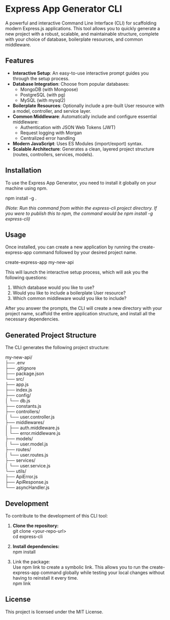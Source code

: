 # **Express App Generator CLI**

A powerful and interactive Command Line Interface (CLI) for scaffolding modern Express.js applications. This tool allows you to quickly generate a new project with a robust, scalable, and maintainable structure, complete with your choice of database, boilerplate resources, and common middleware.

## **Features**

* **Interactive Setup**: An easy-to-use interactive prompt guides you through the setup process.  
* **Database Integration**: Choose from popular databases:  
  * MongoDB (with Mongoose)  
  * PostgreSQL (with pg)  
  * MySQL (with mysql2)  
* **Boilerplate Resources**: Optionally include a pre-built User resource with a model, controller, and service layer.  
* **Common Middleware**: Automatically include and configure essential middleware:  
  * Authentication with JSON Web Tokens (JWT)  
  * Request logging with Morgan  
  * Centralized error handling  
* **Modern JavaScript**: Uses ES Modules (import/export) syntax.  
* **Scalable Architecture**: Generates a clean, layered project structure (routes, controllers, services, models).

## **Installation**

To use the Express App Generator, you need to install it globally on your machine using npm.

npm install \-g .

*(Note: Run this command from within the express-cli project directory. If you were to publish this to npm, the command would be npm install \-g express-cli)*

## **Usage**

Once installed, you can create a new application by running the create-express-app command followed by your desired project name.

create-express-app my-new-api

This will launch the interactive setup process, which will ask you the following questions:

1. Which database would you like to use?  
2. Would you like to include a boilerplate User resource?  
3. Which common middleware would you like to include?

After you answer the prompts, the CLI will create a new directory with your project name, scaffold the entire application structure, and install all the necessary dependencies.

## **Generated Project Structure**

The CLI generates the following project structure:

my-new-api/  
├── .env  
├── .gitignore  
├── package.json  
└── src/  
    ├── app.js  
    ├── index.js  
    ├── config/  
    │   └── db.js  
    ├── constants.js  
    ├── controllers/  
    │   └── user.controller.js  
    ├── middlewares/  
    │   ├── auth.middleware.js  
    │   └── error.middleware.js  
    ├── models/  
    │   └── user.model.js  
    ├── routes/  
    │   └── user.routes.js  
    ├── services/  
    │   └── user.service.js  
    └── utils/  
        ├── ApiError.js  
        ├── ApiResponse.js  
        └── asyncHandler.js

## **Development**

To contribute to the development of this CLI tool:

1. **Clone the repository:**  
   git clone \<your-repo-url\>  
   cd express-cli

2. **Install dependencies:**  
   npm install

3. Link the package:  
   Use npm link to create a symbolic link. This allows you to run the create-express-app command globally while testing your local changes without having to reinstall it every time.  
   npm link

## **License**

This project is licensed under the MIT License.